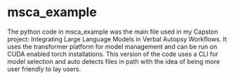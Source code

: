 # msca_example

The python code in msca_example was the main file used in my Capston project: Integrating Large Language Models in Verbal Autopsy Workflows.
It uses the transformer platform for model management and can be run on CUDA enabled torch installations. This version of the code uses a CLI for model selection and auto detects files in path with the idea of being more user friendly to lay users.
